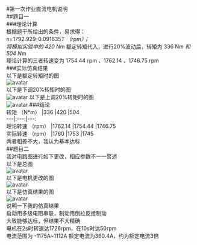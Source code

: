 #第一次作业直流电机说明  
##题目一  
###理论计算  
根据题干所给出的条件，易求得：  
n=1792.929-0.091635*T  （rpm）；  
将模拟实验中的   420 N*m 额定转矩代入，进行20%波动后，转矩为 336 N*m 和 504 N*m  
理论计算的三者转速变为 1754.44 rpm 、1762.14 、1746.75 rpm   
###实际仿真结果  
以下是额定转矩时的图  
![avatar](https://github.com/caizf1999/homework/blob/master/U201614227/%E4%BB%BF%E7%9C%9F%E4%BD%9C%E4%B8%9A1-%E7%9B%B4%E6%B5%81%E7%94%B5%E6%9C%BA/%E9%A2%9D%E5%AE%9A%E8%BD%AC%E7%9F%A9%E5%9B%BE.jpg?raw=true)  
以下是下调20%转矩时的图  
![avatar](https://github.com/caizf1999/homework/blob/master/U201614227/%E4%BB%BF%E7%9C%9F%E4%BD%9C%E4%B8%9A1-%E7%9B%B4%E6%B5%81%E7%94%B5%E6%9C%BA/%E4%B8%8B%E8%B0%8320%25%E8%BD%AC%E7%9F%A9%E5%9B%BE.jpg?raw=true)
以下是上调20%转矩时的图  
![avatar](https://github.com/caizf1999/homework/blob/master/U201614227/%E4%BB%BF%E7%9C%9F%E4%BD%9C%E4%B8%9A1-%E7%9B%B4%E6%B5%81%E7%94%B5%E6%9C%BA/%E4%B8%8A%E8%B0%8320%25%E8%BD%AC%E7%9F%A9%E5%9B%BE.jpg?raw=true)
###结论  
转矩 （N*m）        |336     |420     |504  
---|:---:|---:    
理论转速 （rpm）    |1762.14 |1754.44 |1746.75  
实际转速 （rpm）    |1760    |1753    |1745  
两者相差不大，我认为基本达标  
##题目二  
我对电路图进行如下更改，相应参数不一一赘述  
以下是总图  
![avatar](https://github.com/caizf1999/homework/blob/master/U201614227/%E4%BB%BF%E7%9C%9F%E4%BD%9C%E4%B8%9A1-%E7%9B%B4%E6%B5%81%E7%94%B5%E6%9C%BA/%E6%80%BB%E7%94%B5%E8%B7%AF%E5%9B%BE.jpg?raw=true)  
以下是电机更改的图  
![avatar](https://github.com/caizf1999/homework/blob/master/U201614227/%E4%BB%BF%E7%9C%9F%E4%BD%9C%E4%B8%9A1-%E7%9B%B4%E6%B5%81%E7%94%B5%E6%9C%BA/%E7%94%B5%E6%9C%BA.jpg?raw=true)  
以下是仿真结果的图  
![avatar](https://github.com/caizf1999/homework/blob/master/U201614227/%E4%BB%BF%E7%9C%9F%E4%BD%9C%E4%B8%9A1-%E7%9B%B4%E6%B5%81%E7%94%B5%E6%9C%BA/%E5%90%AF%E5%8A%A8%E5%88%B6%E5%8A%A8.jpg?raw=true)  
说明一下我的仿真结果  
启动用多级电阻串联，制动用倒拉反接制动  
大致能够达标，但结果不大精确  
电机在2s时转速达1726rpm，在10s时达50rpm  
电流范围为   -1175A~1112A  额定电流为360.4A，约为额定电流3倍  
